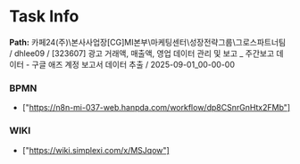 # Task Info

**Path:** 카페24(주)\본사사업장\[CG]MI본부\마케팅센터\성장전략그룹\그로스파트너팀 / dhlee09 / [323607] 광고 거래액, 매출액, 영업 데이터 관리 및 보고 _ 주간보고 데이터 - 구글 애즈 계정 보고서 데이터 추출 / 2025-09-01_00-00-00

### BPMN
- ["https://n8n-mi-037-web.hanpda.com/workflow/dp8CSnrGnHtx2FMb"]

### WIKI
- ["https://wiki.simplexi.com/x/MSJqow"]

